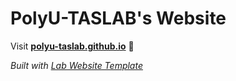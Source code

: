 
# PolyU-TASLAB's Website

Visit **[polyu-taslab.github.io](https://polyu-taslab.github.io)** 🚀

_Built with [Lab Website Template](https://greene-lab.gitbook.io/lab-website-template-docs)_
